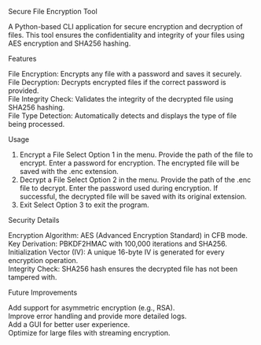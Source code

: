 Secure File Encryption Tool

A Python-based CLI application for secure encryption and decryption of files. This tool ensures the confidentiality and integrity of your files using AES encryption and SHA256 hashing.

Features

File Encryption: Encrypts any file with a password and saves it securely.  
File Decryption: Decrypts encrypted files if the correct password is provided.  
File Integrity Check: Validates the integrity of the decrypted file using SHA256 hashing.  
File Type Detection: Automatically detects and displays the type of file being processed.

Usage

1. Encrypt a File
Select Option 1 in the menu.
Provide the path of the file to encrypt.
Enter a password for encryption.
The encrypted file will be saved with the .enc extension.
2. Decrypt a File
Select Option 2 in the menu.
Provide the path of the .enc file to decrypt.
Enter the password used during encryption.
If successful, the decrypted file will be saved with its original extension.
3. Exit
Select Option 3 to exit the program.

Security Details

Encryption Algorithm: AES (Advanced Encryption Standard) in CFB mode.  
Key Derivation: PBKDF2HMAC with 100,000 iterations and SHA256.  
Initialization Vector (IV): A unique 16-byte IV is generated for every encryption operation.  
Integrity Check: SHA256 hash ensures the decrypted file has not been tampered with.  

Future Improvements

Add support for asymmetric encryption (e.g., RSA).  
Improve error handling and provide more detailed logs.  
Add a GUI for better user experience.  
Optimize for large files with streaming encryption.
